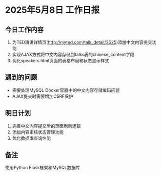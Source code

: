 # 2025年5月8日 工作日报

## 今日工作内容
1. 为TED演讲详情页(http://myted.com/talk_detail/3525)添加中文内容提交功能
2. 实现AJAX方式将中文内容存储到talks表的chinese_content字段
3. 优化speakers.html页面的表格布局和状态显示样式

## 遇到的问题
- 需要处理MySQL Docker容器中的中文内容存储编码问题
- AJAX提交时需要增加CSRF保护

## 明日计划
1. 完善中文内容提交后的页面刷新逻辑
2. 添加内容审核状态管理功能
3. 优化数据库查询性能

## 备注
使用Python Flask框架和MySQL数据库
